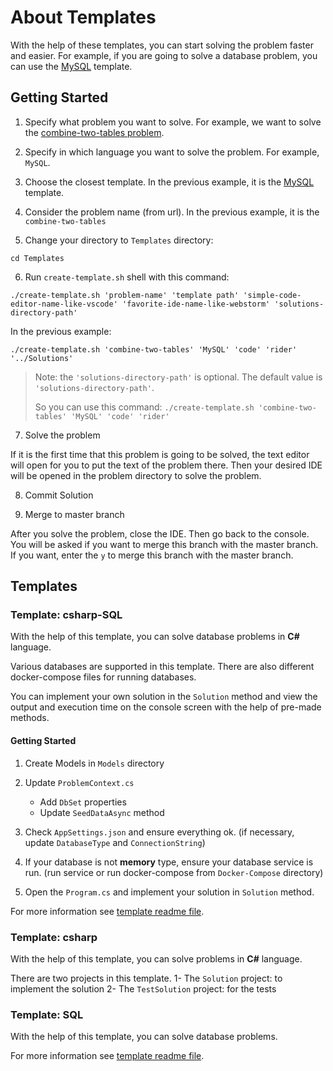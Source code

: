 # About Templates

With the help of these templates, you can start solving the problem faster and easier. For example, if you are going to
solve a database problem, you can use the [MySQL](MySQL) template.

## Getting Started

1. Specify what problem you want to solve. For example, we want to solve
   the [combine-two-tables problem](https://leetcode.com/problems/combine-two-tables).

2. Specify in which language you want to solve the problem. For example, `MySQL`.

3. Choose the closest template. In the previous example, it is the [MySQL](MySQL) template.

4. Consider the problem name (from url). In the previous example, it is the `combine-two-tables`

5. Change your directory to `Templates` directory:

`cd Templates`

6. Run `create-template.sh` shell with this command:

`./create-template.sh 'problem-name' 'template path' 'simple-code-editor-name-like-vscode' 'favorite-ide-name-like-webstorm' 'solutions-directory-path'`

In the previous example:

`./create-template.sh 'combine-two-tables' 'MySQL' 'code' 'rider' '../Solutions'`

> Note: the `'solutions-directory-path'` is optional. The default value is `'solutions-directory-path'`.
>
> So you can use this command:
> `./create-template.sh 'combine-two-tables' 'MySQL' 'code' 'rider'`

7. Solve the problem

If it is the first time that this problem is going to be solved, the text editor will open for you to put the text of the problem there.
Then your desired IDE will be opened in the problem directory to solve the problem.

8. Commit Solution

9. Merge to master branch

After you solve the problem, close the IDE.
Then go back to the console.
You will be asked if you want to merge this branch with the master branch. If you want, enter the `y` to merge this branch with the master branch.

## Templates

### Template: csharp-SQL

With the help of this template, you can solve database problems in **C#** language.

Various databases are supported in this template. There are also different docker-compose files for running databases.

You can implement your own solution in the `Solution` method and view the output and execution time on the console
screen with the help of pre-made methods.

#### Getting Started

1. Create Models in `Models` directory

2. Update `ProblemContext.cs`
    - Add `DbSet` properties
    - Update `SeedDataAsync` method

3. Check `AppSettings.json` and ensure everything ok. (if necessary, update `DatabaseType` and `ConnectionString`)

4. If your database is not **memory** type, ensure your database service is run. (run service or run docker-compose
   from `Docker-Compose` directory)

5. Open the `Program.cs` and implement your solution in `Solution` method.

For more information see [template readme file](csharp-SQL/README.md).

### Template: csharp

With the help of this template, you can solve problems in **C#** language.

There are two projects in this template. 1- The `Solution` project: to implement the solution 2- The `TestSolution`
project: for the tests

### Template: SQL

With the help of this template, you can solve database problems.

For more information see [template readme file](SQL/README.md).

